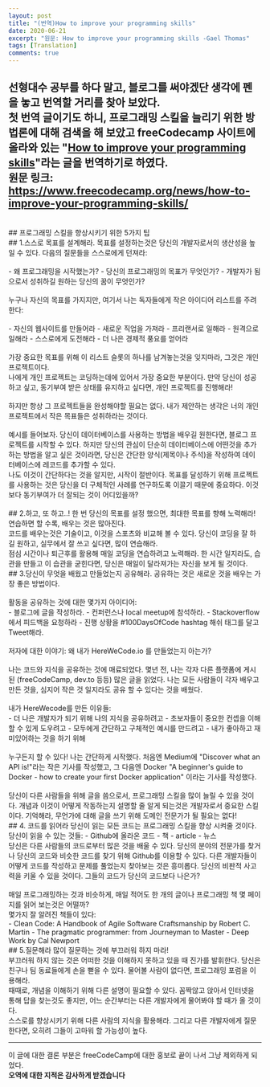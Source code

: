 ```yaml
---
layout: post
title: "(번역)How to improve your programming skills"
date: 2020-06-21
excerpt: "원문: How to improve your programming skills -Gael Thomas"
tags: [Translation]
comments: true
---
```


 선형대수 공부를 하다 말고, 블로그를 써야겠단 생각에 펜을 놓고 번역할 거리를 찾아 보았다.<br>
첫 번역 글이기도 하니, 프로그래밍 스킬을 늘리기 위한 방법론에 대해 검색을 해 보았고
freeCodecamp 사이트에 올라와 있는 "[How to improve your programming skills](https://www.freecodecamp.org/news/how-to-improve-your-programming-skills/)"라는 글을 번역하기로 하였다.<br>
원문 링크: <https://www.freecodecamp.org/news/how-to-improve-your-programming-skills/>
<br>
---
<br>
## 프로그래밍 스킬을 향상시키기 위한 5가지 팁
<br>
## 1.스스로 목표를 설계해라.
목표를 설정하는것은 당신의 개발자로서의 생산성을 높일 수 있다.
다음의 질문들을 스스로에게 던져라: <br> <br>
 - 왜 프로그래밍을 시작했는가?
 - 당신의 프로그래밍의 목표가 무엇인가?
 - 개발자가 됨으로서 성취하길 원하는 당신의 꿈이 무엇인가? <br> <br>
누구나 자신의 목표를 가지지만, 여기서 나는 독자들에게 작은 아이디어 리스트를 주려한다: <br> <br>
 - 자신의 웹사이트를 만들어라
 - 새로운 직업을 가져라
 - 프리랜서로 일해라
 - 원격으로 일해라
 - 스스로에게 도전해라
 - 더 나은 경제적 풍요를 얻어라 <br><br>
가장 중요한 목표를 위해 이 리스트 슬롯의 하나를 남겨놓는것을 잊지마라, 그것은 개인 프로젝트이다. <br>
나에게 개인 프로젝트는 코딩하는데에 있어서 가장 중요한 부분이다. 만약 당신이 성공하고 싶고,
동기부여 받은 상태를 유지하고 싶다면, 개인 프로젝트를 진행해라!
<br><br>
하지만 항상 그 프로젝트들을 완성해야할 필요는 없다. 내가 제안하는 생각은 너의 개인 프로젝트에서
작은 목표들은 성취하라는 것이다.
<br><br>
예시를 들어보자. 당신이 데이터베이스를 사용하는 방법을 배우길 원한다면, 블로그 프로젝트를 시작할 수 있다. 하지만 당신의 관심이 단순히 데이터베이스에 어떤것을 추가하는 방법을 알고 싶은 것이라면, 당신은 간단한 양식(제목이나 주석)을 작성하여 데이터베이스에 레코드를 추가할 수 있다.
<br>
나도 이것이 간단하다는 것을 알지만, 시작이 절반이다. 목표를 달성하기 위해 프로젝트를 사용하는 것은 당신을 더 구체적인 사례를 연구하도록 이끌기 때문에 중요하다. 이것보다 동기부여가 더 잘되는 것이 어디있을까?
<br> <br>
## 2.하고, 또 하고..!
한 번 당신의 목표를 설정 했으면, 최대한 목표를 향해 노력해라! 연습하면 할 수록, 배우는 것은 많아진다.<br>
코드를 배우는것은 기술이고, 이것을 스포츠와 비교해 볼 수 있다. 당신이 코딩을 잘 하길 원하고, 실무에서 잘 쓰고 싶다면, 많이 연습해라.<br> 점심 시간이나 퇴근후를 활용해 매일 코딩을 연습하려고 노력해라. 한 시간 일지라도, 습관을 만들고 이 습관을 굳힌다면, 당신은 매일이 달라져가는 자신을 보게 될 것이다.
<br>
## 3.당신이 무엇을 배웠고 만들었는지 공유해라.
공유하는 것은 새로운 것을 배우는 가장 좋은 방법이다.
<br> <br>
활동을 공유하는 것에 대한 몇가지 아이디어: <br>
 - 블로그에 글을 작성하라.
 - 컨퍼런스나 local meetup에 참석하라.
 - Stackoverflow에서 피드백을 요청하라
 - 진행 상황을 #100DaysOfCode hashtag 해쉬 태그를 달고 Tweet해라.
<br> <br>
저자에 대한 이야기: 왜 내가 HereWeCode.io 를 만들었는지 아는가?
<br> <br>
나는 코드와 지식을 공유하는 것에 매료되었다. 몇년 전, 나는 각자 다른 플랫폼에 게시 된 (freeCodeCamp, dev.to 등등) 많은 글을 읽었다. 나는 모든 사람들이 각자 배우고 만든 것을, 심지어 작은 것 일지라도 공유 할 수 있다는 것을 배웠다.
<br><br>
내가 HereWecode를 만든 이유들:<br>
 - 더 나은 개발자가 되기 위해 나의 지식을 공유하려고
 - 초보자들이 중요한 컨셉을 이해할 수 있게 도우려고
 - 모두에게 간단하고 구체적인 예시를 만드려고
 - 내가 좋아하고 재미있어하는 것을 하기 위해
<br><br>
누구든지 할 수 있다! 나는 간단하게 시작했다. 처음엔 Medium에 "Discover what an API is!"라는 작은 기사를 작성했고, 그 다음엔 Docker "A beginner's guide to Docker - how to create your first Docker application" 이라는 기사를 작성했다.
<br><br>
당신이 다른 사람들을 위해 글을 씀으로서, 프로그래밍 스킬을 많이 늘릴 수 있을 것이다. 개념과 이것이 어떻게 작동하는지 설명할 줄 알게 되는것은 개발자로서 중요한 스킬이다. 기억해라, 무언가에 대해 글을 쓰기 위해 도메인 전문가가 될 필요는 없다!
<br>
## 4. 코드를 읽어라
당신이 읽는 모든 코드는 프로그래밍 스킬을 향상 시켜줄 것이다.
<br>
당신이 읽을 수 있는 것들:
 - Github에 올라온 코드
 - 책
 - article
 - 뉴스
<br>
당신은 다른 사람들의 코드로부터 많은 것을 배울 수 있다. 당신의 분야의 전문가를 찾거나 당신의 코드와 비슷한 코드를 찾기 위해 Github를 이용할 수 있다. 다른 개발자들이 어떻게 코드를 작성하고 문제를 풀었는지 찾아보는 것은 흥미롭다. 당신의 비판적 사고력을 키울 수 있을 것이다. 그들의 코드가 당신의 코드보다 나은가?
<br> <br>
매일 프로그래밍하는 것과 비슷하게, 매일 적어도 한 개의 글이나 프로그래밍 책 몇 페이지를 읽어 보는것은 어떨까?
<br>
몇가지 잘 알려진 책들이 있다: <br>
 - Clean Code: A Handbook of Agile Software Craftsmanship by Robert C. Martin
 - The pragmatic programmer: from Journeyman to Master
 - Deep Work by Cal Newport
<br>
## 5.질문해라
많이 질문하는 것에 부끄러워 하지 마라!
<br>
부끄러워 하지 않는 것은 어떠한 것을 이해하지 못하고 있을 때 진가를 발휘한다. 당신은 친구나 팀 동료들에게 손을 뻗을 수 있다. 물어볼 사람이 없다면, 프로그래밍 포럼을 이용해라.
<br>
때때로, 개념을 이해하기 위해 다른 설명이 필요할 수 있다. 꼼짝않고 앉아서 인터넷을 통해 답을 찾는것도 좋지만, 어느 순간부터는 다른 개발자에게 물어봐야 할 때가 올 것이다.
<br>
스스로를 향상시키기 위해 다른 사람의 지식을 활용해라. 그리고 다른 개발자에게 질문한다면, 오히려 그들이 고마워 할 가능성이 높다.

---
이 글에 대한 결론 부분은 freeCodeCamp에 대한 홍보로 끝이 나서 그냥 제외하게 되었다.<br>
**오역에 대한 지적은 감사하게 받겠습니다**
